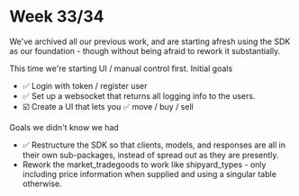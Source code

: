 # Week 33/34

We've archived all our previous work, and are starting afresh using the SDK as our foundation - though without being afraid to rework it substantially.  

This time we're starting UI / manual control first.
Initial goals
* ✅ Login with token / register user 
* ✅ Set up a websocket that returns all logging info to the users.
* ☑️ Create a UI that lets you ✅ move / buy / sell


Goals we didn't know we had
* ✅ Restructure the SDK so that clients, models, and responses are all in their own sub-packages, instead of spread out as they are presently.
* Rework the market_tradegoods to work like shipyard_types - only including price information when supplied and using a singular table otherwise.